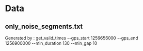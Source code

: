 # Data

## only_noise_segments.txt

Generated by :
get_valid_times --gps_start 1256656000 --gps_end 1256900000 --min_duration 130 --min_gap 10 